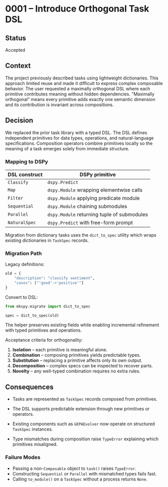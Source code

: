 # 0001 – Introduce Orthogonal Task DSL

## Status

Accepted

## Context

The project previously described tasks using lightweight dictionaries.
This approach limited reuse and made it difficult to express complex
composable behavior.  The user requested a maximally orthogonal DSL where
each primitive contributes meaning without hidden dependencies. "Maximally
orthogonal" means every primitive adds exactly one semantic dimension and
its contribution is invariant across compositions.

## Decision

We replaced the prior task library with a typed DSL.  The DSL defines
independent primitives for data types, operations, and natural-language
specifications.  Composition operators combine primitives locally so the
meaning of a task emerges solely from immediate structure.

### Mapping to DSPy

| DSL construct | DSPy primitive |
| ------------- | -------------- |
| `Classify`    | `dspy.Predict` |
| `Map`         | `dspy.Module` wrapping elementwise calls |
| `Filter`      | `dspy.Module` applying predicate module |
| `Sequential`  | `dspy.Module` chaining submodules |
| `Parallel`    | `dspy.Module` returning tuple of submodules |
| `NaturalSpec` | `dspy.Predict` with free-form prompt |

Migration from dictionary tasks uses the `dict_to_spec` utility which wraps
existing dictionaries in `TaskSpec` records.

### Migration Path

Legacy definitions:

```python
old = {
    "description": "classify sentiment",
    "cases": ["'good'->'positive'"]
}
```

Convert to DSL:

```python
from mkspy.migrate import dict_to_spec

spec = dict_to_spec(old)
```

The helper preserves existing fields while enabling incremental refinement
with typed primitives and operations.

Acceptance criteria for orthogonality:

1. **Isolation** – each primitive is meaningful alone.
2. **Combination** – composing primitives yields predictable types.
3. **Substitution** – replacing a primitive affects only its own output.
4. **Decomposition** – complex specs can be inspected to recover parts.
5. **Novelty** – any well-typed combination requires no extra rules.

## Consequences

- Tasks are represented as `TaskSpec` records composed from primitives.
- The DSL supports predictable extension through new primitives or
  operators.
- Existing components such as `GEPAEvolver` now operate on structured
  `TaskSpec` instances.

- Type mismatches during composition raise `TypeError` explaining which
  primitives misaligned.

### Failure Modes

- Passing a non-`Composable` object to `task()` raises `TypeError`.
- Constructing `Sequential` or `Parallel` with mismatched types fails fast.
- Calling `to_module()` on a `TaskSpec` without a process returns `None`.
